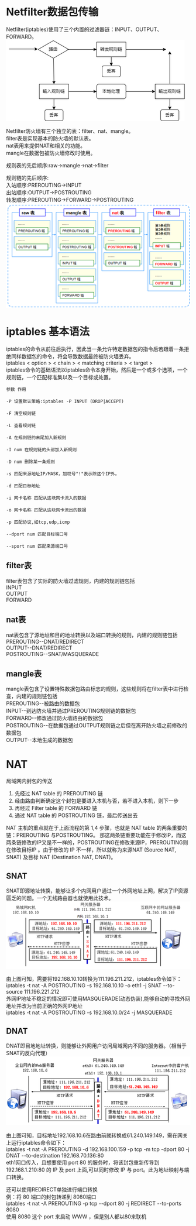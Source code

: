 # Netfilter数据包传输
Netfilter(iptables)使用了三个内置的过滤器链：INPUT、OUTPUT、FORWARD。   
![Netfilter数据包传输](./Netfilter数据包传输.png)   

Netfilter防火墙有三个独立的表：filter、nat、mangle。   
filter表是实现基本的防火墙的默认表。   
nat表用来提供NAT和相关的功能。   
mangle在数据包被防火墙修改时使用。   

规则表的先后顺序:raw→mangle→nat→filter   

规则链的先后顺序:   
入站顺序:PREROUTING→INPUT   
出站顺序:OUTPUT→POSTROUTING   
转发顺序:PREROUTING→FORWARD→POSTROUTING   
![iptables表与链](./iptables表与链.png)   

# iptables 基本语法

iptables的命令从前往后执行，因此当一条允许特定数据包的指令后若跟着一条拒绝同样数据包的命令，将会导致数据最终被防火墙丢弃。   
iptables < option > < chain > < matching criteria > < target >   
iptables命令的基础语法以iptables命令本身开始，然后是一个或多个选项，一个规则链，一个匹配标准集以及一个目标或处置。   

```SHELL
参数 作用

-P 设置默认策略:iptables -P INPUT (DROP|ACCEPT)

-F 清空规则链

-L 查看规则链

-A 在规则链的末尾加入新规则

-I num 在规则链的头部加入新规则

-D num 删除某一条规则

-s 匹配来源地址IP/MASK，加叹号"!"表示除这个IP外。

-d 匹配目标地址

-i 网卡名称 匹配从这块网卡流入的数据

-o 网卡名称 匹配从这块网卡流出的数据

-p 匹配协议,如tcp,udp,icmp

--dport num 匹配目标端口号

--sport num 匹配来源端口号
```

## filter表
filter表包含了实际的防火墙过滤规则，内建的规则链包括   
INPUT   
OUTPUT   
FORWARD   

## nat表
nat表包含了源地址和目的地址转换以及端口转换的规则，内建的规则链包括   
PREROUTING--DNAT/REDIRECT   
OUTPUT--DNAT/REDIRECT   
POSTROUTING--SNAT/MASQUERADE   

## mangle表
mangle表包含了设置特殊数据包路由标志的规则，这些规则将在filter表中进行检查，内建的规则链包括   
PREROUTING--被路由的数据包   
INPUT--到达防火墙并通过PREROUTING规则链的数据包   
FORWARD--修改通过防火墙路由的数据包   
POSTROUTING--在数据包通过OUTPUT规则链之后但在离开防火墙之前修改的数据包   
OUTPUT--本地生成的数据包   

# NAT
局域网内封包的传送   
1. 先经过 NAT table 的 PREROUTING 链   
2. 经由路由判断确定这个封包是要进入本机与否，若不进入本机，则下一步   
3. 再经过 Filter table 的 FORWARD 链   
4. 通过 NAT table 的 POSTROUTING 链，最后传送出去   

NAT 主机的重点就在于上面流程的第 1,4 步骤，也就是 NAT table 的两条重要的链：PREROUTING 与POSTROUTING。 那这两条链重要功能在于修改IP，而这两条链修改的IP又是不一样的，POSTROUTING在修改来源IP，PREROUTING则在修改目标IP 。由于修改的 IP 不一样，所以就称为来源NAT (Source NAT, SNAT) 及目标 NAT (Destination NAT, DNAT)。   

## SNAT
SNAT即源地址转换，能够让多个内网用户通过一个外网地址上网，解决了IP资源匮乏的问题。一个无线路由器也就使用此技术。
![SNAT封包传送](./SNAT封包传送.png)   

由上图可知，需要将192.168.10.10转换为111.196.211.212，iptables命令如下：   
iptables -t nat -A POSTROUTING -s 192.168.10.10 -o eth1 -j SNAT --to-source 111.196.221.212   
外网IP地址不稳定的情况即可使用MASQUERADE(动态伪装),能够自动的寻找外网地址并改为当前正确的外网IP地址   
iptables -t nat -A POSTROUTING -s 192.168.10.0/24 -j MASQUERADE   

## DNAT
DNAT即目地地址转换，则能够让外网用户访问局域网内不同的服务器。（相当于SNAT的反向代理）   
![DNAT封包传送](./DNAT封包传送.png)   

由上图可知，目标地址192.168.10.6在路由前就转换成61.240.149.149，需在网关上运行iptables命令如下：   
iptables -t nat -A PREROUTING -d 192.168.100.159 -p tcp -m tcp -dport 80 -j DNAT --to-destination 192.168.70.136:80   
eth1网口传入，且想要使用 port 80 的服务时，将该封包重新传导到 192.168.1.210:80 的 IP 及 port 上面,可以同时修改 IP 与 port。此为地址映射与端口转换。   

还可以使用REDIRECT单独进行端口转换   
例：将 80 端口的封包转递到 8080端口   
iptables -t nat -A PREROUTING -p tcp --dport 80 -j REDIRECT --to-ports 8080   
使用 8080 这个 port 来启动 WWW ，但是别人都以80来联机   
